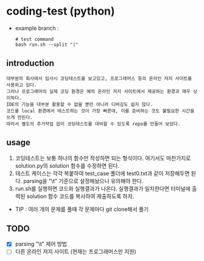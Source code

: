 # coding-test (python)
- example branch : 
  ```
  # test command
  bash run.sh --split "|"
  ```

## introduction

    대부분의 회사에서 입사시 코딩테스트를 보고있고, 프로그래머스 등의 온라인 저지 사이트를 사용하고 있다.  
    그러나 프로그래머의 실제 코딩 환경은 예의 온라인 저지 사이트에서 제공하는 환경과 매우 상이하다.  
    IDE의 기능을 대부분 활용할 수 없을 뿐만 아니라 디버깅도 쉽지 않다.  
    코드를 local 환경에서 테스트하는 것이 가장 빠른데, 이를 준비하는 것도 불필요한 시간을 쓰게 만든다. 
    따라서 별도의 추가작업 없이 코딩테스트를 대비할 수 있도록 repo를 만들어 보았다.   


## usage

1. 코딩테스트는 보통 하나의 함수만 작성하면 되는 형식이다. 여기서도 마찬가지로 solution.py의 solution 함수를 수정하면 된다.
2. 테스트 케이스는 각각 복붙하여 test_case 폴더에 test0.txt과 같이 저장해두면 된다. parsing을 "\t" 기준으로 설정해놨으니 유의해야 한다.
3. run.sh를 실행하면 코드와 실행결과가 나온다. 실행결과가 일치한다면 터미널에 출력된 solution 함수 코드를 복사하여 제출하도록 하자.


* TIP : 여러 개의 문제를 풀때 각 문제마다 git clone해서 풀기

## TODO

- [X] parsing "\t" 제어 방법 <br>
- [ ] 다른 온라인 저지 사이트 (현재는 프로그래머스만 지원) <br>
